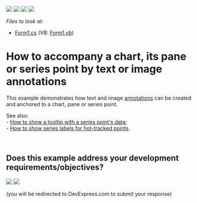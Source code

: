<!-- default badges list -->
![](https://img.shields.io/endpoint?url=https://codecentral.devexpress.com/api/v1/VersionRange/128572463/13.2.5%2B)
[![](https://img.shields.io/badge/Open_in_DevExpress_Support_Center-FF7200?style=flat-square&logo=DevExpress&logoColor=white)](https://supportcenter.devexpress.com/ticket/details/E2188)
[![](https://img.shields.io/badge/📖_How_to_use_DevExpress_Examples-e9f6fc?style=flat-square)](https://docs.devexpress.com/GeneralInformation/403183)
[![](https://img.shields.io/badge/💬_Leave_Feedback-feecdd?style=flat-square)](#does-this-example-address-your-development-requirementsobjectives)
<!-- default badges end -->
<!-- default file list -->
*Files to look at*:

* [Form1.cs](./CS/AnnotationsSample/Form1.cs) (VB: [Form1.vb](./VB/AnnotationsSample/Form1.vb))
<!-- default file list end -->
# How to accompany a chart, its pane or series point by text or image annotations


<p>This example demonstrates how text and image <a href="http://help.devexpress.com/XtraCharts/CustomDocument7857.aspx">annotations</a> can be created and anchored to a chart, pane or series point.</p><p>See also:<br />
- <a href="https://www.devexpress.com/Support/Center/p/E126">How to show a tooltip with a series point's data</a>; <br />
- <a href="https://www.devexpress.com/Support/Center/p/E2483">How to show series labels for hot-tracked points</a>.</p>

<br/>


<!-- feedback -->
## Does this example address your development requirements/objectives?

[<img src="https://www.devexpress.com/support/examples/i/yes-button.svg"/>](https://www.devexpress.com/support/examples/survey.xml?utm_source=github&utm_campaign=winforms-chart-accompany-chart-elements-by-text-or-image-annotations&~~~was_helpful=yes) [<img src="https://www.devexpress.com/support/examples/i/no-button.svg"/>](https://www.devexpress.com/support/examples/survey.xml?utm_source=github&utm_campaign=winforms-chart-accompany-chart-elements-by-text-or-image-annotations&~~~was_helpful=no)

(you will be redirected to DevExpress.com to submit your response)
<!-- feedback end -->
